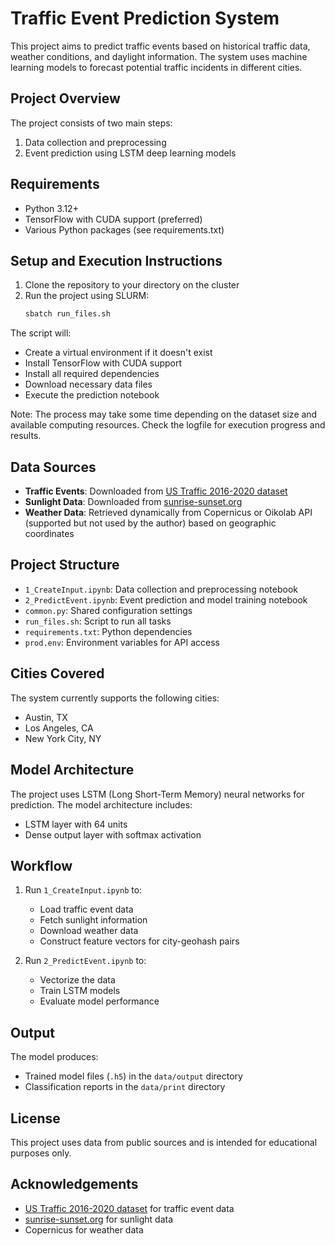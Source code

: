 # Traffic Event Prediction System

This project aims to predict traffic events based on historical traffic data, weather conditions, and daylight information. The system uses machine learning models to forecast potential traffic incidents in different cities.

## Project Overview

The project consists of two main steps:
1. Data collection and preprocessing
2. Event prediction using LSTM deep learning models

## Requirements

- Python 3.12+
- TensorFlow with CUDA support (preferred)
- Various Python packages (see requirements.txt)

## Setup and Execution Instructions

1. Clone the repository to your directory on the cluster
2. Run the project using SLURM:
    ```bash
    sbatch run_files.sh
    ```

The script will:
- Create a virtual environment if it doesn't exist
- Install TensorFlow with CUDA support
- Install all required dependencies
- Download necessary data files
- Execute the prediction notebook

Note: The process may take some time depending on the dataset size and available computing resources. Check the logfile for execution progress and results.

## Data Sources

- **Traffic Events**: Downloaded from [US Traffic 2016-2020 dataset](https://smoosavi.org/datasets/lstw)
- **Sunlight Data**: Downloaded from [sunrise-sunset.org](https://sunrise-sunset.org/)
- **Weather Data**: Retrieved dynamically from Copernicus or Oikolab API (supported but not used by the author) based on geographic coordinates

## Project Structure

- `1_CreateInput.ipynb`: Data collection and preprocessing notebook
- `2_PredictEvent.ipynb`: Event prediction and model training notebook
- `common.py`: Shared configuration settings
- `run_files.sh`: Script to run all tasks
- `requirements.txt`: Python dependencies
- `prod.env`: Environment variables for API access

## Cities Covered

The system currently supports the following cities:
- Austin, TX
- Los Angeles, CA
- New York City, NY

## Model Architecture

The project uses LSTM (Long Short-Term Memory) neural networks for prediction. The model architecture includes:
- LSTM layer with 64 units
- Dense output layer with softmax activation

## Workflow

1. Run `1_CreateInput.ipynb` to:
    - Load traffic event data
    - Fetch sunlight information
    - Download weather data
    - Construct feature vectors for city-geohash pairs

2. Run `2_PredictEvent.ipynb` to:
    - Vectorize the data
    - Train LSTM models
    - Evaluate model performance

## Output

The model produces:
- Trained model files (`.h5`) in the `data/output` directory
- Classification reports in the `data/print` directory

## License

This project uses data from public sources and is intended for educational purposes only.

## Acknowledgements

- [US Traffic 2016-2020 dataset](https://smoosavi.org/datasets/lstw) for traffic event data
- [sunrise-sunset.org](https://sunrise-sunset.org/) for sunlight data
- Copernicus for weather data